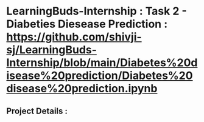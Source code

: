 # LearningBuds-Internship : Task 2 - Diabeties Diesease Prediction : https://github.com/shivji-sj/LearningBuds-Internship/blob/main/Diabetes%20disease%20prediction/Diabetes%20disease%20prediction.ipynb

## Project Details : 

